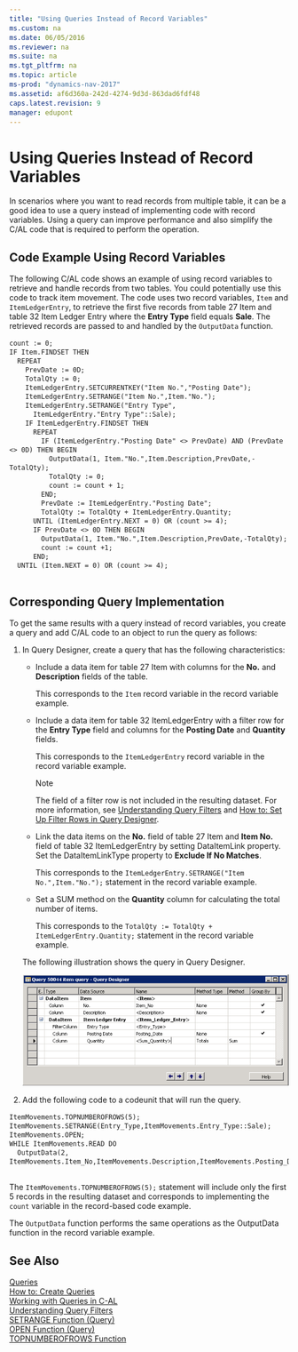 ```yaml
---
title: "Using Queries Instead of Record Variables"
ms.custom: na
ms.date: 06/05/2016
ms.reviewer: na
ms.suite: na
ms.tgt_pltfrm: na
ms.topic: article
ms-prod: "dynamics-nav-2017"
ms.assetid: af6d360a-242d-4274-9d3d-863dad6fdf48
caps.latest.revision: 9
manager: edupont
---
```

# Using Queries Instead of Record Variables
In scenarios where you want to read records from multiple table, it can be a good idea to use a query instead of implementing code with record variables. Using a query can improve performance and also simplify the C/AL code that is required to perform the operation.  
  
## Code Example Using Record Variables  
 The following C/AL code shows an example of using record variables to retrieve and handle records from two tables. You could potentially use this code to track item movement. The code uses two record variables, `Item` and `ItemLedgerEntry`, to retrieve the first five records from table 27 Item and table 32 Item Ledger Entry where the **Entry Type** field equals **Sale**. The retrieved records are passed to and handled by the `OutputData` function.  
  
```  
count := 0;  
IF Item.FINDSET THEN  
  REPEAT  
    PrevDate := 0D;  
    TotalQty := 0;  
    ItemLedgerEntry.SETCURRENTKEY("Item No.","Posting Date");  
    ItemLedgerEntry.SETRANGE("Item No.",Item."No.");  
    ItemLedgerEntry.SETRANGE("Entry Type",  
      ItemLedgerEntry."Entry Type"::Sale);  
    IF ItemLedgerEntry.FINDSET THEN  
      REPEAT  
        IF (ItemLedgerEntry."Posting Date" <> PrevDate) AND (PrevDate <> 0D) THEN BEGIN  
          OutputData(1, Item."No.",Item.Description,PrevDate,-TotalQty);  
          TotalQty := 0;  
          count := count + 1;  
        END;  
        PrevDate := ItemLedgerEntry."Posting Date";  
        TotalQty := TotalQty + ItemLedgerEntry.Quantity;  
      UNTIL (ItemLedgerEntry.NEXT = 0) OR (count >= 4);  
      IF PrevDate <> 0D THEN BEGIN  
        OutputData(1, Item."No.",Item.Description,PrevDate,-TotalQty);  
        count := count +1;  
      END;  
  UNTIL (Item.NEXT = 0) OR (count >= 4);  
  
```  
  
## Corresponding Query Implementation  
 To get the same results with a query instead of record variables, you create a query and add C/AL code to an object to run the query as follows:  
  
1.  In Query Designer, create a query that has the following characteristics:  
  
    -   Include a data item for table 27 Item with columns for the **No.** and **Description** fields of the table.  
  
         This corresponds to the `Item` record variable in the record variable example.  
  
    -   Include a data item for table 32 ItemLedgerEntry with a filter row for the **Entry Type** field and columns for the **Posting Date** and **Quantity** fields.  
  
         This corresponds to the `ItemLedgerEntry` record variable in the record variable example.  
  
        > [!NOTE]  
        >  The field of a filter row is not included in the resulting dataset. For more information, see [Understanding Query Filters](Understanding-Query-Filters.md) and [How to: Set Up Filter Rows in Query Designer](How-to--Set%20Up%20Filter%20Rows%20in%20Query%20Designer.md).  
  
    -   Link the data items on the **No.** field of table 27 Item and **Item No.** field of table 32 ItemLedgerEntry by setting DataItemLink property. Set the DataItemLinkType property to **Exclude If No Matches**.  
  
         This corresponds to the `ItemLedgerEntry.SETRANGE("Item No.",Item."No.");` statement in the record variable example.  
  
    -   Set a SUM method on the **Quantity** column for calculating the total number of items.  
  
         This corresponds to the `TotalQty := TotalQty + ItemLedgerEntry.Quantity;` statement in the record variable example.  
  
     The following illustration shows the query in Query Designer.  
  
     ![Query that links Item and Item Legder Entry tables](media/NAV_Query_Example_InsteadOfRecords.png "NAV\_Query\_Example\_InsteadOfRecords")  
  
2.  Add the following code to a codeunit that will run the query.  
  
```  
ItemMovements.TOPNUMBEROFROWS(5);  
ItemMovements.SETRANGE(Entry_Type,ItemMovements.Entry_Type::Sale);  
ItemMovements.OPEN;  
WHILE ItemMovements.READ DO  
  OutputData(2, ItemMovements.Item_No,ItemMovements.Description,ItemMovements.Posting_Date,ItemMovements.Sum_Quantity);  
  
```  
  
 The `ItemMovements.TOPNUMBEROFROWS(5);` statement will include only the first 5 records in the resulting dataset and corresponds to implementing the `count` variable in the record-based code example.  
  
 The `OutputData` function performs the same operations as the OutputData function in the record variable example.  
  
## See Also  
 [Queries](Queries.md)   
 [How to: Create Queries](How-to--Create%20Queries.md)   
 [Working with Queries in C-AL](Working-with-Queries-in-C-AL.md)   
 [Understanding Query Filters](Understanding-Query-Filters.md)   
 [SETRANGE Function \(Query\)](SETRANGE-Function--Query-.md)   
 [OPEN Function \(Query\)](OPEN-Function--Query-.md)   
 [TOPNUMBEROFROWS Function](TOPNUMBEROFROWS-Function.md)
